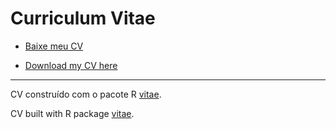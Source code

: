 # Curriculum Vitae

+ [Baixe meu CV](https://github.com/ricoperdiz/CV/blob/master/CV_pt.pdf)

+ [Download my CV here](https://github.com/ricoperdiz/CV/blob/master/CV_en.pdf)


********

CV construído com o pacote R [vitae](https://github.com/ropenscilabs/vitae).

CV built with R package [vitae](https://github.com/ropenscilabs/vitae).
